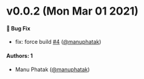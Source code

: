 # v0.0.2 (Mon Mar 01 2021)

#### 🐛 Bug Fix

- fix: force build [#4](https://github.com/manuphatak/backpack-cli/pull/4) ([@manuphatak](https://github.com/manuphatak))

#### Authors: 1

- Manu Phatak ([@manuphatak](https://github.com/manuphatak))

